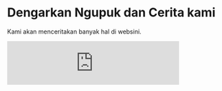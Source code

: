 # Dengarkan Ngupuk dan Cerita kami

Kami akan menceritakan banyak hal di websini.

<iframe src="https://anchor.fm/ngupuk/embed/episodes/010-Kangen-Keluarga-feat--Bedroomstudio-eerfhc/a-a2dcfl8" height="102px" width="400px" frameborder="0" scrolling="no"></iframe>